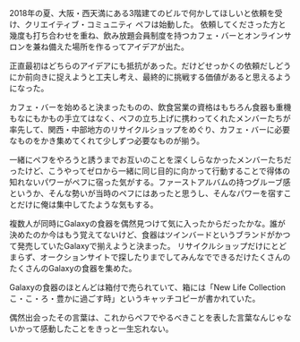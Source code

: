 2018年の夏、大阪・西天満にある3階建てのビルで何かしてほしいと依頼を受け、クリエイティブ・コミュニティ ペフは始動した。
依頼してくださった方と幾度も打ち合わせを重ね、飲み放題会員制度を持つカフェ・バーとオンラインサロンを兼ね備えた場所を作るってアイデアが出た。

正直最初はどちらのアイデアにも抵抗があった。だけどせっかくの依頼だしどうにか前向きに捉えようと工夫し考え、最終的に挑戦する価値があると思えるようになった。


カフェ・バーを始めると決まったものの、飲食営業の資格はもちろん食器も重機もなにもかもの手立てはなく、ペフの立ち上げに携わってくれたメンバーたちが率先して、関西・中部地方のリサイクルショップをめぐり、カフェ・バーに必要なものをかき集めてくれて少しずつ必要なものが揃う。

一緒にペフをやろうと誘うまでお互いのことを深くしらなかったメンバーたちだったけど、こうやってゼロから一緒に同じ目的に向かって行動することで得体の知れないパワーがペフに宿った気がする。ファーストアルバムの持つグルーブ感というか、そんな勢いが当時のペフにはあったと思うし、そんなパワーを宿すことだけに俺は集中してたような気もする。


複数人が同時にGalaxyの食器を偶然見つけて気に入ったからだったかな。誰が決めたのか今はもう覚えてないけど、食器はツインバードというブランドがかつて発売していたGalaxyで揃えようと決まった。
リサイクルショップだけにとどまらず、オークションサイトで探したりまでしてみんなでできるだけたくさんのたくさんのGalaxyの食器を集めた。


Galaxyの食器のほとんどは箱付で売られていて、箱には「New Life Collection こ・こ・ろ・豊かに過ごす時」というキャッチコピーが書かれていた。

偶然出会ったその言葉は、これからペフでやるべきことを表した言葉なんじゃないかって感動したことをきっと一生忘れない。